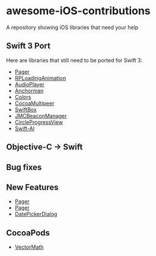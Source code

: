 # awesome-iOS-contributions
A repository showing iOS libraries that need your help

## Swift 3 Port
Here are libraries that still need to be ported for Swift 3:
* [Pager](https://github.com/lucoceano/Pager/issues/23)
* [RPLoadingAnimation](https://github.com/naoyashiga/RPLoadingAnimation)
* [AudioPlayer](https://github.com/delannoyk/AudioPlayer/issues/70)
* [Anchorman](https://github.com/mergesort/Anchorman/issues/6)
* [Colors](https://github.com/icodeforlove/Colors/issues/5)
* [CocoaMultipeer](https://github.com/manavgabhawala/CocoaMultipeer)
* [SwiftBox](https://github.com/joshaber/SwiftBox/issues/24)
* [JMCBeaconManager](https://github.com/izotx/JMCBeaconManager)
* [CircleProgressView](https://github.com/CardinalNow/iOS-CircleProgressView/issues/36)
* [Swift-AI](https://github.com/collinhundley/Swift-AI/issues/58#issuecomment-249375977)

## Objective-C -> Swift

## Bug fixes

## New Features
* [Pager](https://github.com/lucoceano/Pager/issues/22)
* [Pager](https://github.com/lucoceano/Pager/issues/27)
* [DatePickerDialog](https://github.com/squimer/DatePickerDialog-iOS-Swift/issues/12)

## CocoaPods
* [VectorMath](https://github.com/nicklockwood/VectorMath/issues/9#issuecomment-249353209)
